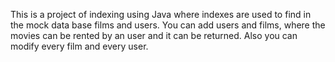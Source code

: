 This is a project of indexing using Java where indexes are used to find in the mock data base films and users.
You can add users and films, where the movies can be rented by an user and it can be returned.
Also you can modify every film and every user.
